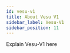 ```yaml
---
id: vesu-v1
title: About Vesu V1
sidebar_label: Vesu-V1
sidebar_position: 11
---
```


Explain Vesu-V1 here